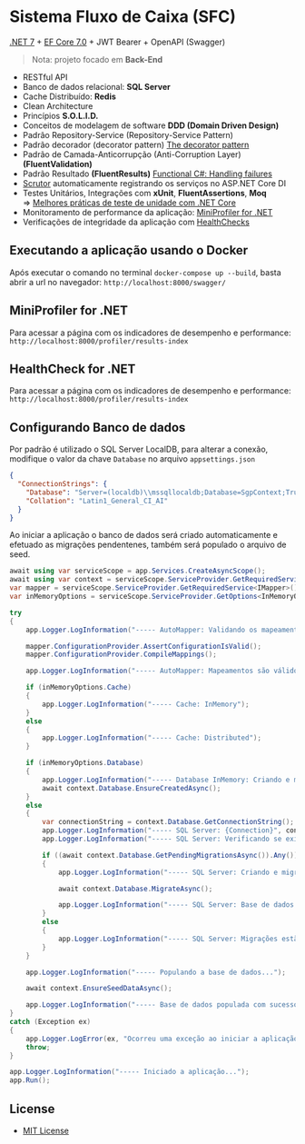 # Sistema Fluxo de Caixa (SFC)

[.NET 7](https://docs.microsoft.com/pt-br/dotnet/core/whats-new/dotnet-7) + [EF Core 7.0](https://docs.microsoft.com/pt-br/ef/core/what-is-new/ef-core-7.0/whatsnew) + JWT Bearer + OpenAPI (Swagger)

> Nota: projeto focado em **Back-End**

- RESTful API
- Banco de dados relacional: **SQL Server**
- Cache Distribuído: **Redis**
- Clean Architecture
- Princípios **S.O.L.I.D.**
- Conceitos de modelagem de software **DDD (Domain Driven Design)**
- Padrão Repository-Service (Repository-Service Pattern)
- Padrão decorador (decorator pattern) [The decorator pattern](https://andrewlock.net/adding-decorated-classes-to-the-asp.net-core-di-container-using-scrutor/)
- Padrão de Camada-Anticorrupção (Anti-Corruption Layer) **(FluentValidation)**
- Padrão Resultado **(FluentResults)** [Functional C#: Handling failures](https://enterprisecraftsmanship.com/posts/functional-c-handling-failures-input-errors/)
- [Scrutor](https://github.com/khellang/Scrutor) automaticamente registrando os serviços no ASP.NET Core DI
- Testes Unitários, Integrações com **xUnit**, **FluentAssertions**, **Moq**\
    => [Melhores práticas de teste de unidade com .NET Core](https://docs.microsoft.com/pt-br/dotnet/core/testing/unit-testing-best-practices)
- Monitoramento de performance da aplicação: [MiniProfiler for .NET](https://miniprofiler.com/dotnet/)
- Verificações de integridade da aplicação com [HealthChecks](https://docs.microsoft.com/pt-br/aspnet/core/host-and-deploy/health-checks?view=aspnetcore-6.0)

## Executando a aplicação usando o Docker

Após executar o comando no terminal `docker-compose up --build`, basta abrir a url no navegador: `http://localhost:8000/swagger/`

## MiniProfiler for .NET

Para acessar a página com os indicadores de desempenho e performance:
`http://localhost:8000/profiler/results-index`

## HealthCheck for .NET

Para acessar a página com os indicadores de desempenho e performance:
`http://localhost:8000/profiler/results-index`

## Configurando Banco de dados

Por padrão é utilizado o SQL Server LocalDB, para alterar a conexão, modifique o valor da chave `Database` no arquivo `appsettings.json`

```json
{
  "ConnectionStrings": {
    "Database": "Server=(localdb)\\mssqllocaldb;Database=SgpContext;Trusted_Connection=True;MultipleActiveResultSets=true;",
    "Collation": "Latin1_General_CI_AI"
  }
}
```

Ao iniciar a aplicação o banco de dados será criado automaticamente e efetuado as migrações pendentenes,
também será populado o arquivo de seed.

```c#
await using var serviceScope = app.Services.CreateAsyncScope();
await using var context = serviceScope.ServiceProvider.GetRequiredService<SgpContext>();
var mapper = serviceScope.ServiceProvider.GetRequiredService<IMapper>();
var inMemoryOptions = serviceScope.ServiceProvider.GetOptions<InMemoryOptions>();

try
{
    app.Logger.LogInformation("----- AutoMapper: Validando os mapeamentos...");

    mapper.ConfigurationProvider.AssertConfigurationIsValid();
    mapper.ConfigurationProvider.CompileMappings();

    app.Logger.LogInformation("----- AutoMapper: Mapeamentos são válidos!");

    if (inMemoryOptions.Cache)
    {
        app.Logger.LogInformation("----- Cache: InMemory");
    }
    else
    {
        app.Logger.LogInformation("----- Cache: Distributed");
    }

    if (inMemoryOptions.Database)
    {
        app.Logger.LogInformation("----- Database InMemory: Criando e migrando a base de dados...");
        await context.Database.EnsureCreatedAsync();
    }
    else
    {
        var connectionString = context.Database.GetConnectionString();
        app.Logger.LogInformation("----- SQL Server: {Connection}", connectionString);
        app.Logger.LogInformation("----- SQL Server: Verificando se existem migrações pendentes...");

        if ((await context.Database.GetPendingMigrationsAsync()).Any())
        {
            app.Logger.LogInformation("----- SQL Server: Criando e migrando a base de dados...");

            await context.Database.MigrateAsync();

            app.Logger.LogInformation("----- SQL Server: Base de dados criada e migrada com sucesso!");
        }
        else
        {
            app.Logger.LogInformation("----- SQL Server: Migrações estão em dia.");
        }
    }

    app.Logger.LogInformation("----- Populando a base de dados...");

    await context.EnsureSeedDataAsync();

    app.Logger.LogInformation("----- Base de dados populada com sucesso!");
}
catch (Exception ex)
{
    app.Logger.LogError(ex, "Ocorreu uma exceção ao iniciar a aplicação: {Message}", ex.Message);
    throw;
}

app.Logger.LogInformation("----- Iniciado a aplicação...");
app.Run();
```

## License

- [MIT License](https://github.com/claudioedelson/fluxocaixa/blob/main/LICENSE)
